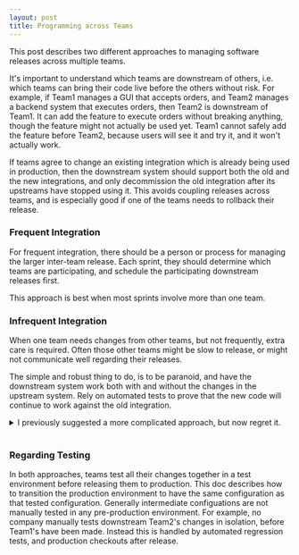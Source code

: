 ```yaml
---
layout: post
title: Programming across Teams
---
```

This post describes two different approaches to managing software releases across multiple teams.

It's important to understand which teams are downstream of others,
i.e. which teams can bring their code live before the others without risk.
For example, if Team1 manages a GUI that accepts orders, and Team2 manages a backend system that executes orders,
then Team2 is downstream of Team1. It can add the feature to execute orders without breaking anything,
though the feature might not actually be used yet. Team1 cannot safely add the feature before Team2, because users will see it and try it,
and it won't actually work.

If teams agree to change an existing integration which is already being used in production,
then the downstream system should support both the old and the new integrations,
and only decommission the old integration after its upstreams have stopped using it.
This avoids coupling releases across teams, and is especially good if one of the teams needs to rollback their release.
### Frequent Integration
For frequent integration, there should be a person or process for managing the larger inter-team release.
Each sprint, they should determine which teams are participating, and schedule the participating downstream releases first.

This approach is best when most sprints involve more than one team.

### Infrequent Integration
When one team needs changes from other teams, but not frequently, extra care is required.
Often those other teams might be slow to release, or might not communicate well regarding their releases.

The simple and robust thing to do, is to be paranoid, and have the downstream system work both with and without the changes in the upstream system. Rely on automated tests to prove that the new code will continue to work against the old integration.

<details>
<summary>I previously suggested a more complicated approach, but now regret it.</summary>

The trick here is for the motivated team to get task IDs from other teams whenever those other teams make changes for them.
For example, when the GUI Team1 wants to support a new order type, and needs the backend Team2 to support it,
they need to get an ID from Team2, say MYJIRA123.
Then, before Team1 schedules a release, they can ask Team2, "did you release MYJIRA123 yet to production?"
<br/>
This is even more important than having an ID beforehand, for tracking when the other team will do the work.
Programmers should remember (and managers should remind them), that _any time_ they ask another team to do something,
to do anything other than "please bring up our test environment", they should get a task ID.
<br/>
Teams should understand that it's important that these tasks be "agile",
that they represent everything that's needed for the feature by the requiring team.
If the implementing team wants to split the task up into ten subtasks, that's fine,
but it's important that the critical one have a stable identifier.
<br/>
Note that it's not necessarily the most upstream team which needs to be most proactive here;
it's the most motivated team, the team that owns the overall feature.
That team needs to make sure that downstream teams release their changes first, and that upstream teams release their changes afterwards.
</details>
<br/>

### Regarding Testing
In both approaches, teams test all their changes together in a test environment before releasing them to production.
This doc describes how to transition the production environment to have the same configuration as that tested configuration.
Generally intermediate configuations are not manually tested in any pre-production environment.
For example, no company manually tests downstream Team2's changes in isolation, before Team1's have been made.
Instead this is handled by automated regression tests, and production checkouts after release.
